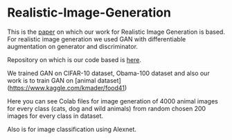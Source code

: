 # Realistic-Image-Generation

This is the [paper](https://arxiv.org/pdf/2006.10738.pdf) on which our work for Realistic Image Generation is based.
For realistic image generation we used GAN with differentiable augmentation on generator and discriminator.

Repository on which is our code based is [here](https://github.com/mit-han-lab/data-efficient-gans).

We trained GAN on CIFAR-10 dataset, Obama-100 dataset and also our work is to train GAN on [animal dataset] (https://www.kaggle.com/kmader/food41)

Here you can see Colab files for image generation of 4000 animal images for every class (cats, dog and wild animals) from random chosen 200 images for every class in dataset.

Also is for image classification using Alexnet.
